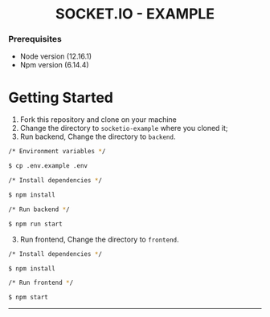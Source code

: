 <h1 align="center">
    SOCKET.IO - EXAMPLE
</h1>

### Prerequisites
* Node version (12.16.1)
* Npm version (6.14.4)

# Getting Started
1. Fork this repository and clone on your machine
2. Change the directory to `socketio-example` where you cloned it;
3. Run backend, Change the directory to `backend`.

```bash
/* Environment variables */

$ cp .env.example .env

/* Install dependencies */

$ npm install

/* Run backend */

$ npm run start
```

3. Run frontend, Change the directory to `frontend`.

```bash
/* Install dependencies */

$ npm install

/* Run frontend */

$ npm start
```
---